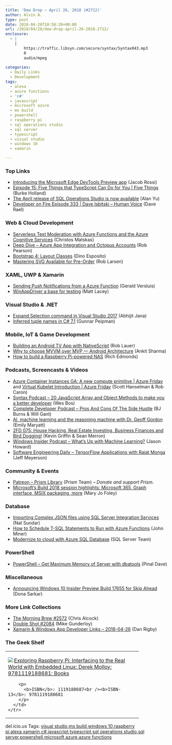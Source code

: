 ```yaml
---
title: 'Dew Drop – April 26, 2018 (#2712)'
author: Alvin A.
type: post
date: 2018-04-26T10:58:20+00:00
url: /2018/04/26/dew-drop-april-26-2018-2712/
enclosure:
  - |
    |
        https://traffic.libsyn.com/secure/syntax/Syntax043.mp3
        0
        audio/mpeg
        
categories:
  - Daily Links
  - Development
tags:
  - alexa
  - azure functions
  - 'c#'
  - javascript
  - microsoft azure
  - ms build
  - powershell
  - raspberry pi
  - sql operations studio
  - sql server
  - typescript
  - visual studio
  - windows 10
  - xamarin

---
```

### <a name="top"></a>Top Links

  * <a href="http://blogs.windows.com/msedgedev/2018/04/25/introducing-the-microsoft-edge-devtools-preview-app/?WT.mc_id=DX_MVP4025064" target="_blank">Introducing the Microsoft Edge DevTools Preview app</a> (Jacob Rossi)
  * <a href="https://channel9.msdn.com/Shows/5-Things/Episode-15-Five-Things-that-TypeScript-Can-Do-for-You?WT.mc_id=DX_MVP4025064" target="_blank">Episode 15: Five Things that TypeScript Can Do for You | Five Things</a> (Burke Holland)
  * <a href="https://blogs.technet.microsoft.com/dataplatforminsider/2018/04/25/the-april-release-of-sql-operations-studio-is-now-available/" target="_blank">The April release of SQL Operations Studio is now available</a> (Alan Yu)
  * <a href="http://developeronfire.com/podcast/episode-333-dave-isbitski-human-voice" target="_blank">Developer on Fire Episode 333 | Dave Isbitski &#8211; Human Voice</a> (Dave Rael)



### <a name="web"></a>Web & Cloud Development

  * <a href="https://cmatskas.com/serverless-text-moderation-with-azure-functions-and-the-azure-cognitive-services/" target="_blank">Serverless Text Moderation with Azure Functions and the Azure Cognitive Services</a> (Christos Matskas)
  * <a href="https://octopus.com/blog/azure-app-integration" target="_blank">Deep Dive &#8211; Azure App Integration and Octopus Accounts</a> (Rob Pearson)
  * <a href="https://www.red-gate.com/simple-talk/dotnet/net-development/bootstrap-4-layout-classes/" target="_blank">Bootstrap 4: Layout Classes</a> (Dino Esposito)
  * <a href="http://feedproxy.google.com/~r/HtmlCssJavascript/~3/HFE-SSmbHvw/" target="_blank">Mastering SVG Available for Pre-Order</a> (Rob Larsen)



### <a name="silverlight"></a>XAML, UWP & Xamarin

  * <a href="https://blog.verslu.is/xamarin/push-notifications-azure-function/" target="_blank">Sending Push Notifications from a Azure Function</a> (Gerald Versluis)
  * <a href="http://feedproxy.google.com/~r/MattLacey/~3/A7ubbNsaFTE/winappdriver-base-for-testing.html" target="_blank">WinAppDriver a base for testing</a> (Matt Lacey)



### <a name="dotnet"></a>Visual Studio & .NET

  * <a href="https://dailydotnettips.com/2018/04/25/expand-selection-command-in-visual-studio-2017/" target="_blank">Expand Selection command in Visual Studio 2017</a> (Abhijit Jana)
  * <a href="http://gunnarpeipman.com/2018/04/inferred-tuple-names/" target="_blank">Inferred tuple names in C# 7.1</a> (Gunnar Peipman)



### <a name="mobile"></a>Mobile, IoT & Game Development

  * <a href="https://www.nativescript.org/blog/building-an-android-tv-app-with-nativescript" target="_blank">Building an Android TV App with NativeScript</a> (Rob Lauer)
  * <a href="https://android.jlelse.eu/why-to-choose-mvvm-over-mvp-android-architecture-33c0f2de5516?source=rss----8fca399d4de---4" target="_blank">Why to choose MVVM over MVP — Android Architecture</a> (Ankit Sharma)
  * <a href="http://feedproxy.google.com/~r/wmexperts/~3/SIFiQWYcv2I/how-build-raspberry-pi-powered-nas" target="_blank">How to build a Raspberry Pi-powered NAS</a> (Rich Edmonds)



### <a name="podcasts"></a>Podcasts, Screencasts & Videos

  * <a href="https://channel9.msdn.com/Shows/Azure-Friday/Azure-Container-Instances-GA-A-new-compute-primitive?WT.mc_id=DX_MVP4025064" target="_blank">Azure Container Instances GA: A new compute primitive | Azure Friday</a> and <a href="https://channel9.msdn.com/Shows/Azure-Friday/Virtual-Kubelet-Introduction?WT.mc_id=DX_MVP4025064" target="_blank">Virtual Kubelet Introduction | Azure Friday</a> (Scott Hanselman & Rob Caron)
  * <a href="https://traffic.libsyn.com/secure/syntax/Syntax043.mp3" target="_blank">Syntax Podcast &#8211; 20 JavaScript Array and Object Methods to make you a better developer</a> (Wes Bos)
  * <a href="https://completedeveloperpodcast.com/episode-141/?utm_source=rss&utm_medium=rss&utm_campaign=episode-141" target="_blank">Complete Developer Podcast &#8211; Pros And Cons Of The Side Hustle</a> (BJ Burns & Will Gant)
  * <a href="https://www.microsoft.com/en-us/research/blog/ai-machine-learning-reasoning-machine-dr-geoff-gordon/" target="_blank">AI, machine learning and the reasoning machine with Dr. Geoff Gordon</a> (Emily Maryatt)
  * <a href="https://2frugaldudes.com/2fd-075-house-hacking-real-estate-investing-business-finances-and-bird-dogging/" target="_blank">2FD 075: House Hacking, Real Estate Investing, Business Finances and Bird Dogging!</a> (Kevin Griffin & Sean Merron)
  * <a href="http://windowsinsider.mpsn.libsynpro.com/whats-up-with-machine-learning" target="_blank">Windows Insider Podcast &#8211; What’s Up with Machine Learning?</a> (Jason Howard)
  * <a href="https://softwareengineeringdaily.com/2018/04/26/tensorflow-applications-with-rajat-monga/" target="_blank">Software Engineering Daily &#8211; TensorFlow Applications with Rajat Monga</a> (Jeff Meyerson)



### <a name="events"></a>Community & Events

  * <a href="https://www.patreon.com/prismlibrary" target="_blank">Patreon &#8211; Prism Library</a> (Prism Team) _&#8211; Donate and support Prism._
  * <a href="https://www.zdnet.com/article/microsofts-build-2018-session-highlights-microsoft-365-graph-interface-msix-packaging-more/#ftag=RSSbaffb68" target="_blank">Microsoft&#8217;s Build 2018 session highlights: Microsoft 365, Graph interface, MSIX packaging, more</a> (Mary Jo Foley)



### <a name="sql"></a>Database

  * <a href="http://feedproxy.google.com/~r/MSSQLTips-LatestSqlServerTips/~3/blhfzDwPEy0/tip.asp" target="_blank">Importing Complex JSON files using SQL Server Integration Services</a> (Nat Sundar)
  * <a href="http://feedproxy.google.com/~r/MSSQLTips-LatestSqlServerTips/~3/4-mg2UgQRMk/tip.asp" target="_blank">How to Schedule T-SQL Statements to Run with Azure Functions</a> (John Miner)
  * <a href="https://blogs.technet.microsoft.com/dataplatforminsider/2018/04/25/modernize-to-cloud-with-azure-sql-database/" target="_blank">Modernize to cloud with Azure SQL Database</a> (SQL Server Team)



### <a name="ps"></a>PowerShell

  * <a href="https://blog.sqlauthority.com/2018/04/26/powershell-get-maximum-memory-of-server-with-dbatools/" target="_blank">PowerShell – Get Maximum Memory of Server with dbatools</a> (Pinal Dave)



### <a name="misc"></a>Miscellaneous

  * <a href="http://blogs.windows.com/windowsexperience/2018/04/25/announcing-windows-10-insider-preview-build-17655-for-skip-ahead/?WT.mc_id=DX_MVP4025064" target="_blank">Announcing Windows 10 Insider Preview Build 17655 for Skip Ahead</a> (Dona Sarkar)



### <a name="links"></a>More Link Collections

  * <a href="http://feedproxy.google.com/~r/ReflectivePerspective/~3/0aCuSl0IEEc/" target="_blank">The Morning Brew #2572</a> (Chris Alcock)
  * <a href="https://afreshcup.com/home/2018/04/26/double-shot-2084.html" target="_blank">Double Shot #2084</a> (Mike Gunderloy)
  * <a href="https://links.danrigby.com/2018/04/app-developer-links-2018-04-26/" target="_blank">Xamarin & Windows App Developer Links &#8211; 2018-04-26</a> (Dan Rigby)



### <a name="shelf"></a>The Geek Shelf

<div class="wlWriterEditableSmartContent" id="scid:7dc1bd33-94bd-46fd-a20b-0131235bcd47:c7b7937a-cb27-4259-b75b-861e5b607240" style="margin: 0px; padding: 0px; float: none; display: inline;">
  <table cellspacing="0" cellpadding="2" width="400" border="0" unselectable="on">
    <tr>
      <td valign="top" width="400">
        <p>
          <a title="Exploring Raspberry Pi: Interfacing to the Real World with Embedded Linux: Derek Molloy: 9781119188681: Books" href="https://www.amazon.com/exec/obidos/ASIN/1119188687/amavin-20"><img data-recalc-dims="1" decoding="async" src="https://i0.wp.com/images-na.ssl-images-amazon.com/images/I/51Z%2BWAPb7uL._AC_US218_.jpg?w=660&#038;ssl=1" border="0" align="left" style="float:left" />Exploring Raspberry Pi: Interfacing to the Real World with Embedded Linux: Derek Molloy: 9781119188681: Books</a>
        </p>
        
        <p>
          <b>ISBN</b>: 1119188687<br /><b>ISBN-13</b>: 9781119188681
        </p>
      </td>
    </tr>
  </table>
</div>



<div class="wlWriterEditableSmartContent" id="scid:77ECF5F8-D252-44F5-B4EB-D463C5396A79:b7660ed6-df2a-4412-b7a3-fcdf73b00f14" style="margin: 0px; padding: 0px; float: none; display: inline;">
  del.icio.us Tags: <a href="http://del.icio.us/popular/visual+studio" rel="tag">visual studio</a>,<a href="http://del.icio.us/popular/ms+build" rel="tag">ms build</a>,<a href="http://del.icio.us/popular/windows+10" rel="tag">windows 10</a>,<a href="http://del.icio.us/popular/raspberry+pi" rel="tag">raspberry pi</a>,<a href="http://del.icio.us/popular/alexa" rel="tag">alexa</a>,<a href="http://del.icio.us/popular/xamarin" rel="tag">xamarin</a>,<a href="http://del.icio.us/popular/c%23" rel="tag">c#</a>,<a href="http://del.icio.us/popular/javascript" rel="tag">javascript</a>,<a href="http://del.icio.us/popular/typescript" rel="tag">typescript</a>,<a href="http://del.icio.us/popular/sql+operations+studio" rel="tag">sql operations studio</a>,<a href="http://del.icio.us/popular/sql+server" rel="tag">sql server</a>,<a href="http://del.icio.us/popular/powershell" rel="tag">powershell</a>,<a href="http://del.icio.us/popular/microsoft+azure" rel="tag">microsoft azure</a>,<a href="http://del.icio.us/popular/azure+functions" rel="tag">azure functions</a>
</div>